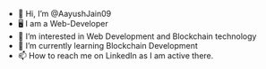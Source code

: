 - 👋 Hi, I’m @AayushJain09
- 🖥️ I am a Web-Developer
- 👀 I’m interested in Web Development and Blockchain technology
- 🌱 I’m currently learning Blockchain Development
- 📫 How to reach me on LinkedIn as I am active there.

<!---
AayushJain09/AayushJain09 is a ✨ special ✨ repository because its `README.md` (this file) appears on your GitHub profile.
You can click the Preview link to take a look at your changes.
--->
